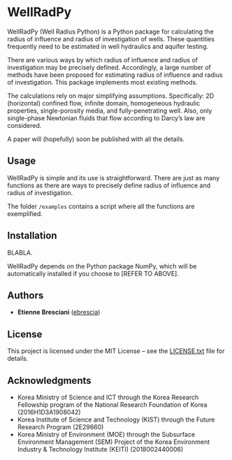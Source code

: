 # WellRadPy

WellRadPy (Well Radius Python) is a Python package for calculating the radius of influence and radius of investigation of wells. These quantities frequently need to be estimated in well hydraulics and aquifer testing.

There are various ways by which radius of influence and radius of investigation may be precisely defined. Accordingly, a large number of methods have been proposed for estimating radius of influence and radius of investigation. This package implements most existing methods.

The calculations rely on major simplifying assumptions. Specifically: 2D (horizontal) confined flow, infinite domain, homogeneous hydraulic properties, single-porosity media, and fully-penetrating well. Also, only single-phase Newtonian fluids that flow according to Darcy’s law are considered.

A paper will (hopefully) soon be published with all the details.

## Usage

WellRadPy is simple and its use is straightforward. There are just as many functions as there are ways to precisely define radius of influence and radius of investigation.

The folder ``/examples`` contains a script where all the functions are exemplified.

## Installation

BLABLA.

WellRadPy depends on the Python package NumPy, which will be automatically installed if you choose to [REFER TO ABOVE].

## Authors

* **Etienne Bresciani** ([ebrescia](https://github.com/etiennebresciani))

## License

This project is licensed under the MIT License &ndash; see the [LICENSE.txt](LICENSE.txt) file for details.

## Acknowledgments

* Korea Ministry of Science and ICT through the Korea Research Fellowship program of the National Research Foundation of Korea (2016H1D3A1908042)
* Korea Institute of Science and Technology (KIST) through the Future Research Program (2E29660)
* Korea Ministry of Environment (MOE) through the Subsurface Environment Management (SEM) Project of the Korea Environment Industry & Technology Institute (KEITI) (2018002440006)
